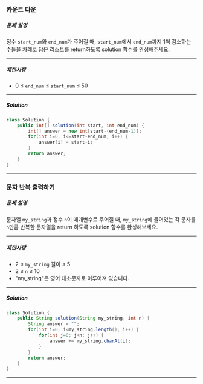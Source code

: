 ### 카운트 다운

##### 문제 설명

정수 `start_num`와 `end_num`가 주어질 때, `start_num`에서 `end_num`까지 1씩 감소하는 수들을 차례로 담은 리스트를 return하도록 solution 함수를 완성해주세요.

------

##### 제한사항

- 0 ≤ `end_num` ≤ `start_num` ≤ 50

------

##### Solution

```java
class Solution {
    public int[] solution(int start, int end_num) {
        int[] answer = new int[start-(end_num-1)];
        for(int i=0; i<=start-end_num; i++) {
            answer[i] = start-i;
        }
        return answer;
    }
}
```

------



### 문자 반복 출력하기

##### 문제 설명

문자열 `my_string`과 정수 `n`이 매개변수로 주어질 때, `my_string`에 들어있는 각 문자를 `n`만큼 반복한 문자열을 return 하도록 solution 함수를 완성해보세요.

------

##### 제한사항

- 2 ≤ `my_string` 길이 ≤ 5
- 2 ≤ `n` ≤ 10
- "my_string"은 영어 대소문자로 이루어져 있습니다.

------

##### Solution

```java
class Solution {
    public String solution(String my_string, int n) {
        String answer = "";
        for(int i=0; i<my_string.length(); i++) {
            for(int j=0; j<n; j++) {
                answer += my_string.charAt(i);
            }
        }
        return answer;
    }
}
```

------



